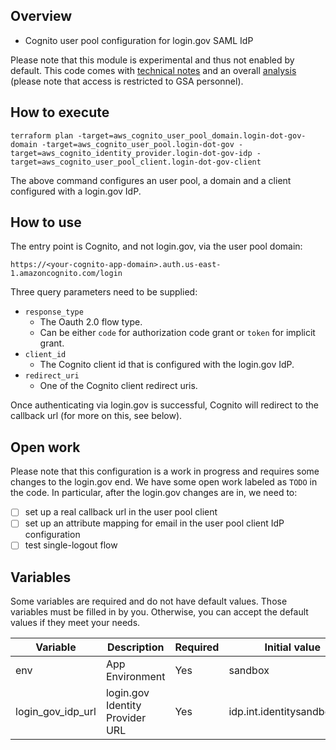 ## Overview

* Cognito user pool configuration for login.gov SAML IdP

Please note that this module is experimental and thus not enabled by default. This code comes with [technical notes](https://docs.google.com/document/d/1qhulMoqbkpZuT_wasosJQkcBgrnwntLuz2SYJWzcklw/edit?usp=sharing) and an overall [analysis](https://docs.google.com/document/d/1nO0UIbi3DCkSVDUTLblKIEPmnJJt8Vt-A00w4QSYTmQ/edit?usp=sharing) (please note that access is restricted to GSA personnel).

## How to execute

    terraform plan -target=aws_cognito_user_pool_domain.login-dot-gov-domain -target=aws_cognito_user_pool.login-dot-gov -target=aws_cognito_identity_provider.login-dot-gov-idp -target=aws_cognito_user_pool_client.login-dot-gov-client

The above command configures an user pool, a domain and a client configured with a login.gov IdP.

## How to use

The entry point is Cognito, and not login.gov, via the user pool domain:

    https://<your-cognito-app-domain>.auth.us-east-1.amazoncognito.com/login

Three query parameters need to be supplied:

- `response_type`
  - The Oauth 2.0 flow type.
  - Can be either `code` for authorization code grant or `token` for implicit grant.
- `client_id`
  - The Cognito client id that is configured with the login.gov IdP.
- `redirect_uri`
  - One of the Cognito client redirect uris.

Once authenticating via login.gov is successful, Cognito will redirect to the callback url (for more on this, see below).

## Open work

Please note that this configuration is a work in progress and requires some changes to the login.gov end. We have some open work labeled as `TODO` in the code. In particular, after the login.gov changes are in, we need to:

- [ ] set up a real callback url in the user pool client
- [ ] set up an attribute mapping for email in the user pool client IdP configuration
- [ ] test single-logout flow

## Variables

Some variables are required and do not have default values. Those variables must be filled in by you. Otherwise, you can accept the default values if they meet your needs.

| Variable          | Description                     | Required | Initial value               |
|-------------------|---------------------------------|----------|-----------------------------|
| env               | App Environment                 | Yes      | sandbox                     |
| login_gov_idp_url | login.gov Identity Provider URL | Yes      | idp.int.identitysandbox.gov |
